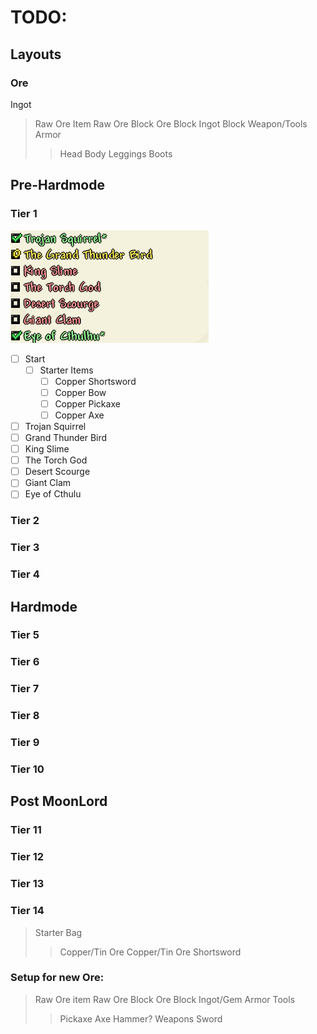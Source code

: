 # TODO:
## Layouts
### Ore
Ingot
>Raw Ore Item
>Raw Ore Block
>Ore Block
>Ingot Block
>Weapon/Tools
>Armor
>>Head
>>Body
>>Leggings
>>Boots

## Pre-Hardmode
### Tier 1
![tier1-img](img/tiers_template/tier1.png)

 - [ ] Start
	 - [ ] Starter Items
		 - [ ] Copper Shortsword
		 - [ ] Copper Bow
		 - [ ] Copper Pickaxe
		 - [ ] Copper Axe
 - [ ] Trojan Squirrel
 - [ ] Grand Thunder Bird
 - [ ] King Slime
 - [ ] The Torch God
 - [ ] Desert Scourge
 - [ ] Giant Clam
 - [ ] Eye of Cthulu

### Tier 2
### Tier 3
### Tier 4
## Hardmode
### Tier 5
### Tier 6
### Tier 7
### Tier 8
### Tier 9
### Tier 10
## Post MoonLord
### Tier 11
### Tier 12
### Tier 13
### Tier 14


>Starter Bag
>> Copper/Tin Ore
>> Copper/Tin Ore Shortsword
>>


### Setup for new Ore:
>Raw Ore item
>Raw Ore Block
>Ore Block
>Ingot/Gem
> Armor
> Tools
>> Pickaxe
>> Axe
>> Hammer?
>Weapons
>> Sword

<!--stackedit_data:
eyJoaXN0b3J5IjpbLTU1ODc0MjY1MiwtODY2NTc5ODU5LC01MT
UwMzg1MjEsMTQ3NzMzNzcxNyw2NjgyNjkxNTMsLTc1NzkxODk3
LC05NjY3MTE2NTksLTIxMjg2OTM4NzYsLTE0Njg4NTEwNTYsLT
ExODc3MzY1MSw4Mzg3OTk5NiwxMzQ4MjY1NTc2XX0=
-->